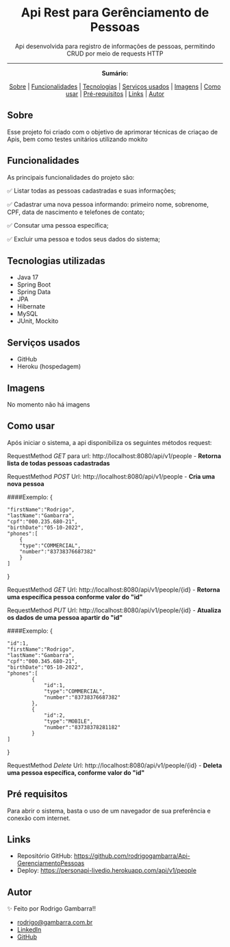 <h1 align="center">Api Rest para Gerênciamento de Pessoas</h1>
<p align="center">Api desenvolvida para registro de informações de pessoas, permitindo CRUD por meio de requests HTTP</p>

---

**<p align="center">Sumário:</p>**
<p align="center">
<a href="#sobre">Sobre</a> |
<a href="#funcionalidades">Funcionalidades</a> |
<a href="#tecnologias">Tecnologias</a> |
<a href="#serviços-usados">Serviços usados</a> |
<a href="#imagens">Imagens</a> |
<a href="#como-usar">Como usar</a> |
<a href="#pré-requisitos">Pré-requisitos</a> |
<a href="#links">Links</a> |
<a href="#autor">Autor</a></p>



## Sobre
Esse projeto foi criado com o objetivo de aprimorar técnicas de criaçao de Apis, bem como testes unitários utilizando mokito

## Funcionalidades
As principais funcionalidades do projeto são:

✅ Listar todas as pessoas cadastradas e suas informações;

✅ Cadastrar uma nova pessoa informando: primeiro nome, sobrenome, CPF, data de nascimento e telefones de contato;

✅ Consutar uma pessoa específica;

✅ Excluir uma pessoa e todos seus dados do sistema;


## Tecnologias utilizadas
* Java 17
* Spring Boot
* Spring Data
* JPA
* Hibernate
* MySQL
* JUnit, Mockito


## Serviços usados
* GitHub
* Heroku (hospedagem)

## Imagens
<p>No momento não há imagens</p>

## Como usar
<p>Após iniciar o sistema, a api disponibiliza os seguintes métodos request:</p>

RequestMethod <i>GET</i> para url: http://localhost:8080/api/v1/people - <b>Retorna lista de todas pessoas cadastradas</b>

RequestMethod <i>POST</i> Url: http://localhost:8080/api/v1/people - <b>Cria uma nova pessoa</b>

####Exemplo:
{

    "firstName":"Rodrigo",
    "lastName":"Gambarra",
    "cpf":"000.235.680-21",
    "birthDate":"05-10-2022",
    "phones":[
        {
        "type":"COMMERCIAL",
        "number":"83738376687382"
        }
    ]

}

RequestMethod <i>GET</i> Url: http://localhost:8080/api/v1/people/{id} - <b>Retorna uma específica pessoa conforme valor do "id"</b>


RequestMethod <i>PUT</i> Url: http://localhost:8080/api/v1/people/{id} - <b>Atualiza os dados de uma pessoa apartir do "id"</b>

####Exemplo:
{

    "id":1,
    "firstName":"Rodrigo",
    "lastName":"Gambarra",
    "cpf":"000.345.680-21",
    "birthDate":"05-10-2022",
    "phones":[
            {
                "id":1,
                "type":"COMMERCIAL",
                "number":"83738376687382"
            },
            {
                "id":2,
                "type":"MOBILE",
                "number":"83738378281182"
            }
    ]

}

RequestMethod <i>Delete</i> Url: http://localhost:8080/api/v1/people/{id} - <b>Deleta uma pessoa específica, conforme valor do "id"</b>


## Pré requisitos
Para abrir o sistema, basta o uso de um navegador de sua preferência e conexão com internet.

## Links
* Repositório GitHub: https://github.com/rodrigogambarra/Api-GerenciamentoPessoas
* Deploy: https://personapi-livedio.herokuapp.com/api/v1/people

## Autor
✨ Feito por Rodrigo Gambarra!!

* rodrigo@gambarra.com.br
* <a href="linkedin.com/in/rodrigo-gambarra-2a195b151" target=”_blank”>LinkedIn</a>
* <a href="https://github.com/rodrigogambarra" target=”_blank”>GitHub</a>